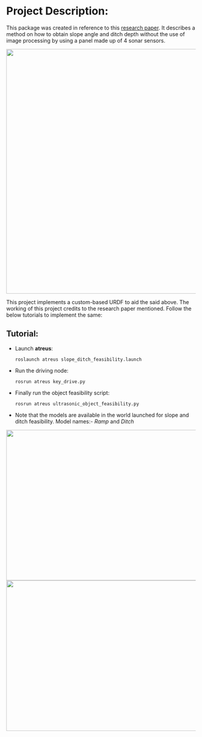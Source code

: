 # Project Description:

This package was created in reference to this [research paper](https://www.hindawi.com/journals/js/2013/643815/). It describes a
method on how to obtain slope angle and ditch depth without the use of image processing by using a panel made up of 4 sonar sensors.

<img src="https://user-images.githubusercontent.com/45683974/77821713-58b79e00-7112-11ea-8cee-ec4454555993.jpg" width="900" height="650">

This project implements a custom-based URDF to aid the said above. The working of this project credits to the research paper mentioned.
Follow the below tutorials to implement the same:

## Tutorial:

* Launch **atreus**:
      
      roslaunch atreus slope_ditch_feasibility.launch

* Run the driving node:

      rosrun atreus key_drive.py
      
* Finally run the object feasibility script:

      rosrun atreus ultrasonic_object_feasibility.py 

* Note that the models are available in the world launched for slope and ditch feasibility. Model names:- *Ramp* and *Ditch*      
 
 <img src="https://user-images.githubusercontent.com/45683974/77821381-e5149180-710f-11ea-8326-a48ea194cc40.gif" width="900" height="400">
 
 <img src="https://user-images.githubusercontent.com/45683974/77821683-2e65e080-7112-11ea-86a3-80594b53654b.gif" width="900" height="400">
